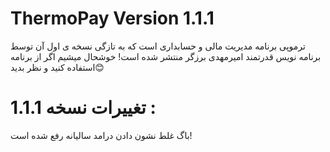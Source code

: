 # ThermoPay Version 1.1.1

ترموپی برنامه مدیریت مالی و حسابداری است که به تازگی نسخه ی اول آن توسط برنامه نویس قدرتمند امیرمهدی برزگر منتشر شده است!
خوشحال میشیم اگر از برنامه استفاده کنید و نظر بدید😊

# تغییرات نسخه 1.1.1 : 
باگ غلط نشون دادن درامد سالیانه رفع شده است!